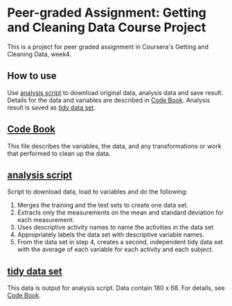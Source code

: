 Peer-graded Assignment: Getting and Cleaning Data Course Project
======================================================================

This is a project for peer graded assignment in
Coursera's Getting and Cleaning Data, week4.

## How to use
Use [analysis script](run_analysis.R) to download original data,
analysis data and save result.
Details for the data and variables are described in [Code Book](CodeBook.md).
Analysis result is saved as [tidy data set](tidy.txt).

## [Code Book](CodeBook.md)
This file describes the variables, the data, and any transformations
or work that performed to clean up the data.

## [analysis script](run_analysis.R)
Script to download data, load to variables and do the following:

1. Merges the training and the test sets to create one data set.
2. Extracts only the measurements on the mean and standard deviation for each measurement.
3. Uses descriptive activity names to name the activities in the data set
4. Appropriately labels the data set with descriptive variable names.
5. From the data set in step 4, creates a second, independent tidy data set with the average of each variable for each activity and each subject.

## [tidy data set](tidy.txt)
This data is output for analysis script.
Data contain 180 x 68.
For details, see [Code Book](CodeBook.md).
